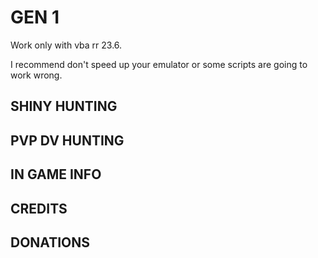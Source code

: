 # GEN 1

Work only with vba rr 23.6.

I recommend don't speed up your emulator or some scripts are going 
to work wrong.

## SHINY HUNTING ##


## PVP DV HUNTING ##


## IN GAME INFO ##


## CREDITS ##


## DONATIONS ##
